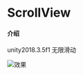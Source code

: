 # ScrollView

#### 介绍
unity2018.3.5f1 无限滑动

![效果](https://images.gitee.com/uploads/images/2020/1127/153836_c9d40926_585383.gif "11.gif")